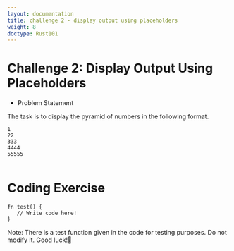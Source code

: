 ```yaml
---
layout: documentation
title: challenge 2 - display output using placeholders
weight: 8
doctype: Rust101
---
```


# Challenge 2: Display Output Using Placeholders

- Problem Statement 

The task is to display the pyramid of numbers in the following format.

```
1
22
333
4444
55555


```

# Coding Exercise

```
fn test() {
   // Write code here!
}

```


Note: There is a test function given in the code for testing purposes. Do not modify it.
Good luck!🤞


